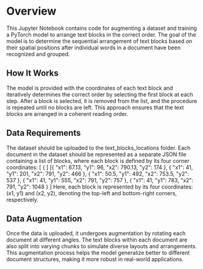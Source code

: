 # Overview

This Jupyter Notebook contains code for augmenting a dataset and training a PyTorch model to arrange text blocks in the correct order. The goal of the model is to determine the sequential arrangement of text blocks based on their spatial positions after individual words in a document have been recognized and grouped.

## How It Works

The model is provided with the coordinates of each text block and iteratively determines the correct order by selecting the first block at each step.
After a block is selected, it is removed from the list, and the procedure is repeated until no blocks are left.
This approach ensures that the text blocks are arranged in a coherent reading order.

## Data Requirements

The dataset should be uploaded to the text_blocks_locations folder.
Each document in the dataset should be represented as a separate JSON file containing a list of blocks, where each block is defined by its four corner coordinates:
[
{
]
[{ "x1": 67.13, "y1": 96, "x2": 790.13, "y2": 174 },
{ "x1": 41, "y1": 201, "x2": 791, "y2": 466 }, { "x1": 50.5, "y1": 492, "x2": 753.5, "y2": 537 }, { "x1": 41, "y1": 555, "x2": 791, "y2": 757 },
    { "x1": 41, "y1": 783, "x2": 791, "y2": 1048 }
]
Here, each block is represented by its four coordinates: (x1, y1) and (x2, y2), denoting the top-left and bottom-right corners, respectively.

## Data Augmentation 

Once the data is uploaded, it undergoes augmentation by rotating each document at different angles.
The text blocks within each document are also split into varying chunks to simulate diverse layouts and arrangements.
This augmentation process helps the model generalize better to different document structures, making it more robust in real-world applications.

